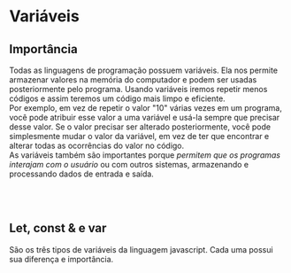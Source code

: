 # Variáveis

## Importância
Todas as linguagens de programação possuem variáveis. Ela nos permite armazenar valores na memória do computador e podem ser usadas posteriormente pelo programa. Usando variáveis iremos repetir menos códigos e assim teremos um código mais limpo e eficiente. </br>
Por exemplo, em vez de repetir o valor "10" várias vezes em um programa, você pode atribuir esse valor a uma variável e usá-la sempre que precisar desse valor. Se o valor precisar ser alterado posteriormente, você pode simplesmente mudar o valor da variável, em vez de ter que encontrar e alterar todas as ocorrências do valor no código. </br>
As variáveis também são importantes porque _permitem que os programas interajam com o usuário_ ou com outros sistemas, armazenando e processando dados de entrada e saída.

</br>
</br>

## Let, const & e var
São os três tipos de variáveis da linguagem javascript. 
Cada uma possui sua diferença e importância.

